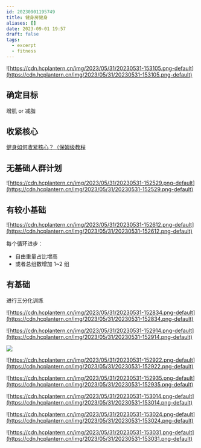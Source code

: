 ```yaml
---
id: 20230901195749
title: 健身房健身
aliases: []
date: 2023-09-01 19:57
draft: false
tags:
  - excerpt
  - fitness
---
```



![https://cdn.hcplantern.cn/img/2023/05/31/20230531-153105.png-default](https://cdn.hcplantern.cn/img/2023/05/31/20230531-153105.png-default)

## 确定目标

增肌 or 减脂

## 收紧核心

[健身如何收紧核心？（保姆级教程](https://www.bilibili.com/video/BV1244y1e7uN)

## 无基础人群计划

![https://cdn.hcplantern.cn/img/2023/05/31/20230531-152529.png-default](https://cdn.hcplantern.cn/img/2023/05/31/20230531-152529.png-default)

## 有较小基础

![https://cdn.hcplantern.cn/img/2023/05/31/20230531-152612.png-default](https://cdn.hcplantern.cn/img/2023/05/31/20230531-152612.png-default)

每个循环进步：

- 自由重量占比增高
- 或者总组数增加 1~2 组

## 有基础

进行三分化训练

![https://cdn.hcplantern.cn/img/2023/05/31/20230531-152834.png-default](https://cdn.hcplantern.cn/img/2023/05/31/20230531-152834.png-default)

![https://cdn.hcplantern.cn/img/2023/05/31/20230531-152914.png-default](https://cdn.hcplantern.cn/img/2023/05/31/20230531-152914.png-default)

![](https://r2.hcplantern.top/2023/09/04/20230904-222440.png)

![https://cdn.hcplantern.cn/img/2023/05/31/20230531-152922.png-default](https://cdn.hcplantern.cn/img/2023/05/31/20230531-152922.png-default)

![https://cdn.hcplantern.cn/img/2023/05/31/20230531-152935.png-default](https://cdn.hcplantern.cn/img/2023/05/31/20230531-152935.png-default)

![https://cdn.hcplantern.cn/img/2023/05/31/20230531-153014.png-default](https://cdn.hcplantern.cn/img/2023/05/31/20230531-153014.png-default)

![https://cdn.hcplantern.cn/img/2023/05/31/20230531-153024.png-default](https://cdn.hcplantern.cn/img/2023/05/31/20230531-153024.png-default)

![https://cdn.hcplantern.cn/img/2023/05/31/20230531-153031.png-default](https://cdn.hcplantern.cn/img/2023/05/31/20230531-153031.png-default)